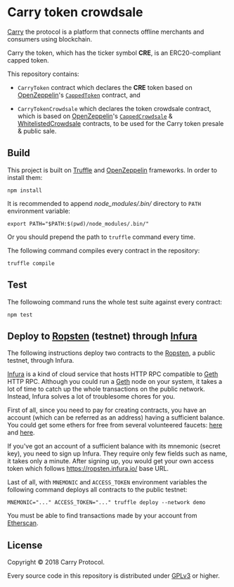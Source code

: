 Carry token crowdsale
=====================

[Carry] the protocol is a platform that connects offline merchants and consumers
using blockchain.

Carry the token, which has the ticker symbol **CRE**, is an ERC20-compliant
capped token.

This repository contains:

- `CarryToken` contract which declares the **CRE** token based on
  [OpenZeppelin]'s [`CappedToken`][CappedToken] contract, and

- `CarryTokenCrowdsale` which declares the token crowdsale contract,
  which is based on [OpenZeppelin]'s [`CappedCrowdsale`][CappedCrowdsale] &
  [WhitelistedCrowdsale][] contracts, to be used for the Carry token presale &
  public sale.

[Carry]: https://carryprotocol.io/
[OpenZeppelin]: https://openzeppelin.org/
[CappedToken]: https://openzeppelin.org/api/docs/token_ERC20_CappedToken.html
[CappedCrowdsale]: https://openzeppelin.org/api/docs/crowdsale_validation_CappedCrowdsale.html
[WhitelistedCrowdsale]: https://openzeppelin.org/api/docs/crowdsale_validation_WhitelistedCrowdsale.html


Build
-----

This project is built on [Truffle] and [OpenZeppelin] frameworks.  In order to
install them:

    npm install

It is recommended to append *node_modules/.bin/* directory to `PATH` environment
variable:

    export PATH="$PATH:$(pwd)/node_modules/.bin/"

Or you should prepend the path to `truffle` command every time.

The following command compiles every contract in the repository:

    truffle compile

[Truffle]: http://truffleframework.com/


Test
----

The followoing command runs the whole test suite against every contract:

    npm test


Deploy to [Ropsten] (testnet) through [Infura]
----------------------------------------------

The following instructions deploy two contracts to the [Ropsten], a public
testnet, through Infura.

[Infura] is a kind of cloud service that hosts HTTP RPC compatible to [Geth]
HTTP RPC.  Although you could run a [Geth] node on your system, it takes
a lot of time to catch up the whole transactions on the public network.
Instead, Infura solves a lot of troublesome chores for you.

First of all, since you need to pay for creating contracts, you have an account
(which can be referred as an address) having a sufficient balance.  You could
get some ethers for free from several volunteered faucets: [here][1] and
[here][2].

If you've got an account of a sufficient balance with its mnemonic (secret key),
you need to sign up Infura.  They require only few fields such as name, it takes
only a minute.  After signing up, you would get your own access token which
follows <https://ropsten.infura.io/> base URL.

Last of all, with `MNEMONIC` and `ACCESS_TOKEN` environment variables
the following command deploys all contracts to the public testnet:

    MNEMONIC="..." ACCESS_TOKEN="..." truffle deploy --network demo

You must be able to find transactions made by your account from
[Etherscan][Ropsten].

[Ropsten]: https://ropsten.etherscan.io/
[Infura]: https://infura.io/
[Geth]: https://github.com/ethereum/go-ethereum
[1]: http://faucet.ropsten.be:3001/
[2]: https://faucet.bitfwd.xyz/


License
-------

Copyright © 2018 Carry Protocol.

Every source code in this repository is distributed under [GPLv3] or higher.

[GPLv3]: https://www.gnu.org/licenses/gpl-3.0.html
